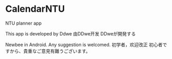 # CalendarNTU
NTU planner app

This app is developed by Ddwe
由DDwe开发
DDweが開発する

Newbee in Android. Any suggestion is welcomed.
初学者，欢迎改正
初心者ですから、貴重なご意見有難うございます。
